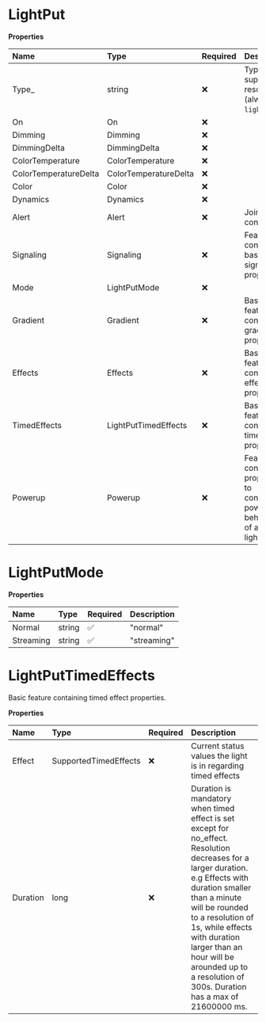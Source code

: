 # LightPut

**Properties**

| Name                  | Type                  | Required | Description                                                                    |
| :-------------------- | :-------------------- | :------- | :----------------------------------------------------------------------------- |
| Type\_                | string                | ❌       | Type of the supported resources (always `light` here)                          |
| On                    | On                    | ❌       |                                                                                |
| Dimming               | Dimming               | ❌       |                                                                                |
| DimmingDelta          | DimmingDelta          | ❌       |                                                                                |
| ColorTemperature      | ColorTemperature      | ❌       |                                                                                |
| ColorTemperatureDelta | ColorTemperatureDelta | ❌       |                                                                                |
| Color                 | Color                 | ❌       |                                                                                |
| Dynamics              | Dynamics              | ❌       |                                                                                |
| Alert                 | Alert                 | ❌       | Joined alert control                                                           |
| Signaling             | Signaling             | ❌       | Feature containing basic signaling properties.                                 |
| Mode                  | LightPutMode          | ❌       |                                                                                |
| Gradient              | Gradient              | ❌       | Basic feature containing gradient properties.                                  |
| Effects               | Effects               | ❌       | Basic feature containing effect properties.                                    |
| TimedEffects          | LightPutTimedEffects  | ❌       | Basic feature containing timed effect properties.                              |
| Powerup               | Powerup               | ❌       | Feature containing properties to configure powerup behaviour of a lightsource. |

# LightPutMode

**Properties**

| Name      | Type   | Required | Description |
| :-------- | :----- | :------- | :---------- |
| Normal    | string | ✅       | "normal"    |
| Streaming | string | ✅       | "streaming" |

# LightPutTimedEffects

Basic feature containing timed effect properties.

**Properties**

| Name     | Type                  | Required | Description                                                                                                                                                                                                                                                                                                                             |
| :------- | :-------------------- | :------- | :-------------------------------------------------------------------------------------------------------------------------------------------------------------------------------------------------------------------------------------------------------------------------------------------------------------------------------------- |
| Effect   | SupportedTimedEffects | ❌       | Current status values the light is in regarding timed effects                                                                                                                                                                                                                                                                           |
| Duration | long                  | ❌       | Duration is mandatory when timed effect is set except for no_effect. Resolution decreases for a larger duration. e.g Effects with duration smaller than a minute will be rounded to a resolution of 1s, while effects with duration larger than an hour will be arounded up to a resolution of 300s. Duration has a max of 21600000 ms. |

<!-- This file was generated by liblab | https://liblab.com/ -->
